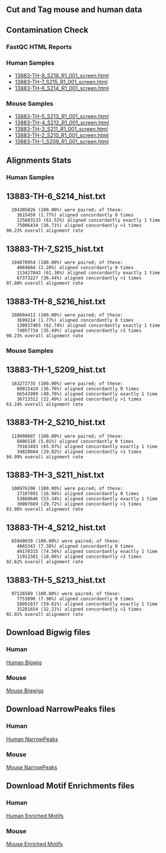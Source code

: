 ## Cut and Tag mouse and human data 

## Contamination Check 


### FastQC HTML Reports

### Human Samples 

- [13883-TH-8_S216_R1_001_screen.html](docs/13883-TH-8_S216_R1_001_screen.html)
- [13883-TH-7_S215_R1_001_screen.html](docs/13883-TH-7_S215_R1_001_screen.html)
- [13883-TH-6_S214_R1_001_screen.html](docs/13883-TH-6_S214_R1_001_screen.html)


### Mouse Samples 

- [13883-TH-5_S213_R1_001_screen.html](docs/13883-TH-5_S213_R1_001_screen.html)
- [13883-TH-4_S212_R1_001_screen.html](docs/13883-TH-4_S212_R1_001_screen.html)
- [13883-TH-3_S211_R1_001_screen.html](docs/13883-TH-3_S211_R1_001_screen.html)
- [13883-TH-2_S210_R1_001_screen.html](docs/13883-TH-2_S210_R1_001_screen.html)
- [13883-TH-1_S209_R1_001_screen.html](docs/13883-TH-1_S209_R1_001_screen.html)

## Alignments Stats 

### Human Samples 

## 13883-TH-6\_S214\_hist.txt
```text204305026 reads; of these:
  204305026 (100.00%) were paired; of these:
    3615459 (1.77%) aligned concordantly 0 times
    125683133 (61.52%) aligned concordantly exactly 1 time
    75006434 (36.71%) aligned concordantly >1 times
98.23% overall alignment rate
```
## 13883-TH-7\_S215\_hist.txt
```text184870954 reads; of these:
  184870954 (100.00%) were paired; of these:
    4069884 (2.20%) aligned concordantly 0 times
    113427843 (61.36%) aligned concordantly exactly 1 time
    67373227 (36.44%) aligned concordantly >1 times
97.80% overall alignment rate
```
## 13883-TH-8\_S216\_hist.txt
```text208694413 reads; of these:
  208694413 (100.00%) were paired; of these:
    3699214 (1.77%) aligned concordantly 0 times
    130937465 (62.74%) aligned concordantly exactly 1 time
    74057734 (35.49%) aligned concordantly >1 times
98.23% overall alignment rate
```


### Mouse Samples 

## 13883-TH-1\_S209\_hist.txt
```text163272735 reads; of these:
  163272735 (100.00%) were paired; of these:
    60015424 (36.76%) aligned concordantly 0 times
    66543999 (40.76%) aligned concordantly exactly 1 time
    36713312 (22.49%) aligned concordantly >1 times
63.24% overall alignment rate
```
## 13883-TH-2\_S210\_hist.txt
```text119998607 reads; of these:
  119998607 (100.00%) were paired; of these:
    6006510 (5.01%) aligned concordantly 0 times
    79163493 (65.97%) aligned concordantly exactly 1 time
    34828604 (29.02%) aligned concordantly >1 times
94.99% overall alignment rate
```
## 13883-TH-3\_S211\_hist.txt
```text100976206 reads; of these:
  100976206 (100.00%) were paired; of these:
    17107891 (16.94%) aligned concordantly 0 times
    53860646 (53.34%) aligned concordantly exactly 1 time
    30007669 (29.72%) aligned concordantly >1 times
83.06% overall alignment rate
```
## 13883-TH-4\_S212\_hist.txt
```text65949039 reads; of these:
  65949039 (100.00%) were paired; of these:
    4865343 (7.38%) aligned concordantly 0 times
    49170315 (74.56%) aligned concordantly exactly 1 time
    11913381 (18.06%) aligned concordantly >1 times
92.62% overall alignment rate
```
## 13883-TH-5\_S213\_hist.txt
```text97126589 reads; of these:
  97126589 (100.00%) were paired; of these:
    7753898 (7.98%) aligned concordantly 0 times
    58091037 (59.81%) aligned concordantly exactly 1 time
    31281654 (32.21%) aligned concordantly >1 times
92.02% overall alignment rate
```


## Download Bigwig files 

### Human 

[Human Bigwig](https://drive.google.com/drive/folders/1JArEGTfjdzSJjj7sEF-VafM8TI2ozoZZ?usp=sharing) 

### Mouse 

[Mouse Bigwigs](https://drive.google.com/drive/folders/1TiBdr9aFB04SVOK9-DrjWoCVcJc2R7AF?usp=sharing)


## Download NarrowPeaks files 

### Human 

[Human NarrowPeaks](https://drive.google.com/drive/folders/1enLta9ZjS7wrbcyu0DsXbZVGQq9IF8Mi?usp=sharing)

### Mouse 

[Mouse NarrowPeaks](https://drive.google.com/drive/folders/1uz9QafC9_wRZgljGSDylN_jJuyxF1wY2?usp=sharing) 


## Download Motif Enrichments files 


### Human 


[Human Enriched Motifs](https://drive.google.com/drive/folders/1Oq03L1Dsmz8sKiHavE6APvP7yJwxeZ92?usp=sharing) 

### Mouse 

[Mouse Enriched Motifs](https://drive.google.com/drive/folders/1R7nMGVsxAUF5kBVUoxow8QyyjI9Azel3?usp=sharing)



